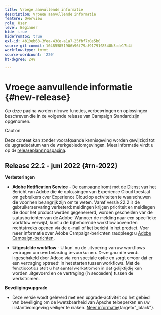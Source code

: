 ```yaml
---
title: Vroege aanvullende informatie
description: Vroege aanvullende informatie
feature: Overview
role: User
level: Beginner
hide: true
hidefromtoc: true
exl-id: 4b10eb63-3fea-438e-a1a7-25fbf7b0e5b0
source-git-commit: 104855851906b96f79a89179108548b3dde17b4f
workflow-type: tm+mt
source-wordcount: '220'
ht-degree: 24%

---
```


# Vroege aanvullende informatie {#new-release}

Op deze pagina worden nieuwe functies, verbeteringen en oplossingen beschreven die in de volgende release van Campaign Standard zijn opgenomen.

>[!CAUTION]
>
> Deze content kan zonder voorafgaande kennisgeving worden gewijzigd tot de upgradedatum van de werkgebiedomgevingen. Meer informatie vindt u op de [releaseplanningspagina](../../rn/using/release-planning.md).

## Release 22.2 - juni 2022 {#rn-2022}

**Verbeteringen**

* **Adobe Notification Service** - De campagne komt met de Dienst van het Bericht van Adobe die de oplossingen van Experience Cloud toestaat om gebruikers over Experience Cloud op activiteiten te waarschuwen die voor hen belangrijk zijn om te weten. Vanaf versie 22.2 is de gebruikerservaring verbeterd: meldingen krijgen prioriteit en meldingen die door het product worden gegenereerd, worden gescheiden van de statusberichten van de Adobe. Wanneer de melding naar een specifieke workflow verwijst, kunt u de bijbehorende workflow bovendien rechtstreeks openen via de e-mail of het bericht in het product.  Voor meer informatie over Adobe Campaign-berichten raadpleegt u [Adobe Campaign-berichten](../../administration/using/sending-internal-notifications.md).

* **Uitgestelde workflow** - U kunt nu de uitvoering van uw workflows vertragen om overbelasting te voorkomen. Deze garantie wordt ingeschakeld door Adobe via een speciale optie en zorgt ervoor dat er een vertraging optreedt in het starten tussen workflows. Met de functieopties stelt u het aantal werkstromen in dat gelijktijdig kan worden uitgevoerd en de vertraging (in seconden) tussen de werkstromen.


**Beveiligingsupgrade**

* Deze versie wordt geleverd met een upgrade-activiteit op het gebied van beveiliging om de kwetsbaarheid van Apache te beperken en uw instantieomgeving veiliger te maken. [Meer informatie](https://experienceleague.adobe.com/docs/campaign-classic/using/technotes/technote-migration/acc-apache-upgrade.html){target=&quot;_blank&quot;}.

